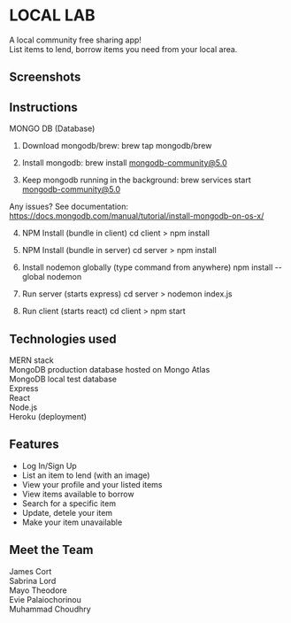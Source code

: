 # LOCAL LAB
A local community free sharing app!\
List items to lend, borrow items you need from your local area.

## Screenshots

## Instructions
MONGO DB (Database)
1.	Download mongodb/brew:
brew tap mongodb/brew

2.	Install mongodb:
brew install mongodb-community@5.0

3.	Keep mongodb running in the background:
brew services start mongodb-community@5.0

Any issues? See documentation:
https://docs.mongodb.com/manual/tutorial/install-mongodb-on-os-x/

4.	NPM Install (bundle in client)
cd client > npm install

5. NPM Install (bundle in server)
cd server > npm install

6. Install nodemon globally (type command from anywhere)
npm install --global nodemon

7. Run server (starts express)
cd server > nodemon index.js

8. Run client (starts react)
cd client > npm start 

## Technologies used
MERN stack\
MongoDB production database hosted on Mongo Atlas\
MongoDB local test database\
Express\
React\
Node.js\
Heroku (deployment)

## Features
- Log In/Sign Up
- List an item to lend (with an image)
- View your profile and your listed items
- View items available to borrow
- Search for a specific item
- Update, detele your item
- Make your item unavailable

## Meet the Team
James Cort\
Sabrina Lord\
Mayo Theodore\
Evie Palaiochorinou\
Muhammad Choudhry

<!-- VIDEOS SAY PASSPORT DOCS MISS THINGS OUT LOL -->
